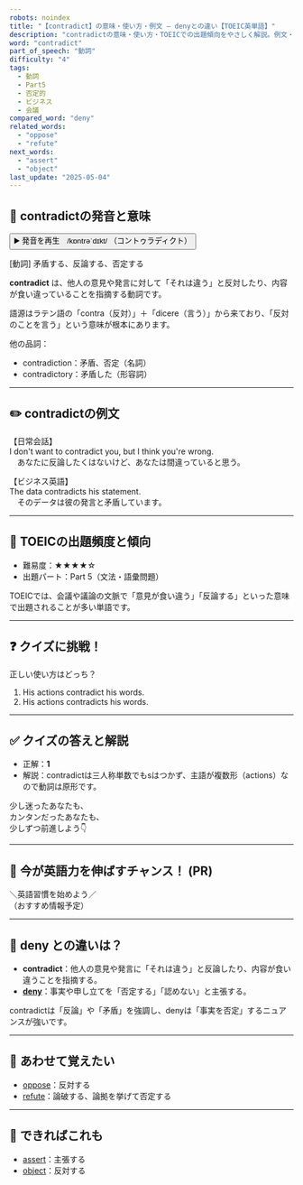 ```yaml
---
robots: noindex
title: "【contradict】の意味・使い方・例文 ― denyとの違い【TOEIC英単語】"
description: "contradictの意味・使い方・TOEICでの出題傾向をやさしく解説。例文・クイズ付きでdenyとの違いもわかりやすく学べます。"
word: "contradict"
part_of_speech: "動詞"
difficulty: "4"
tags:
  - 動詞
  - Part5
  - 否定的
  - ビジネス
  - 会議
compared_word: "deny"
related_words:
  - "oppose"
  - "refute"
next_words:
  - "assert"
  - "object"
last_update: "2025-05-04"
---
```


## 🔰 contradictの発音と意味

<button class="play-audio" onclick="playTTS('contradict')">
  <span class="play-audio-main">
    ▶️ 発音を再生　/kɒntrəˈdɪkt/
  </span>
  <span class="play-audio-sub">
    （コントゥラディクト）
  </span>
</button>

[動詞] 矛盾する、反論する、否定する

**contradict** は、他人の意見や発言に対して「それは違う」と反対したり、内容が食い違っていることを指摘する動詞です。

語源はラテン語の「contra（反対）」＋「dicere（言う）」から来ており、「反対のことを言う」という意味が根本にあります。

他の品詞：  
- contradiction：矛盾、否定（名詞）
- contradictory：矛盾した（形容詞）

---

## ✏️ contradictの例文

【日常会話】  
I don't want to contradict you, but I think you're wrong.  
　あなたに反論したくはないけど、あなたは間違っていると思う。

【ビジネス英語】  
The data contradicts his statement.  
　そのデータは彼の発言と矛盾しています。

---

## 🎯 TOEICの出題頻度と傾向

- 難易度：★★★★☆
- 出題パート：Part 5（文法・語彙問題）

TOEICでは、会議や議論の文脈で「意見が食い違う」「反論する」といった意味で出題されることが多い単語です。

---

## ❓ クイズに挑戦！

正しい使い方はどっち？

1. His actions contradict his words.  
2. His actions contradicts his words.

---

## ✅ クイズの答えと解説

- 正解：**1**
- 解説：contradictは三人称単数でもsはつかず、主語が複数形（actions）なので動詞は原形です。

少し迷ったあなたも、  
カンタンだったあなたも、  
少しずつ前進しよう👇️

---

## 🚀 今が英語力を伸ばすチャンス！ (PR)

<div class="info-center">
＼英語習慣を始めよう／<br>  
（おすすめ情報予定）
</div>

---

## 🤔  deny との違いは？

- **contradict**：他人の意見や発言に「それは違う」と反論したり、内容が食い違うことを指摘する。
- **[deny](/deny)**：事実や申し立てを「否定する」「認めない」と主張する。

contradictは「反論」や「矛盾」を強調し、denyは「事実を否定」するニュアンスが強いです。

---

## 🧩 あわせて覚えたい

- [oppose](/oppose)：反対する
- [refute](/refute)：論破する、論拠を挙げて否定する

---

## 📖 できればこれも

- [assert](/assert)：主張する
- [object](/object)：反対する

<!-- cvid: aid05_bid13 -->
